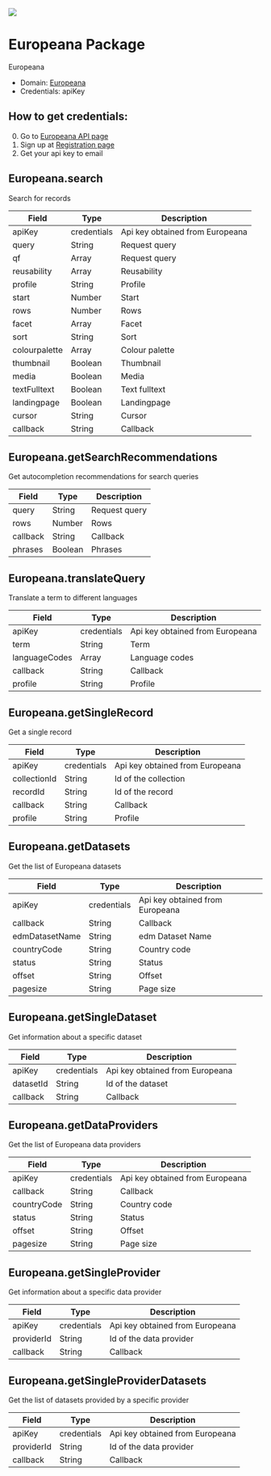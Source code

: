 [![](https://scdn.rapidapi.com/RapidAPI_banner.png)](https://rapidapi.com/package/Europeana/functions?utm_source=RapidAPIGitHub_EuropeanaFunctions&utm_medium=button&utm_content=RapidAPI_GitHub)

# Europeana Package
Europeana
* Domain: [Europeana](http://europeana.com)
* Credentials: apiKey

## How to get credentials: 
0. Go to [Europeana API page](http://labs.europeana.eu/api)
1. Sign up at [Registration page](http://labs.europeana.eu/api/registration)
2. Get your api key to email

## Europeana.search
Search for records

| Field        | Type       | Description
|--------------|------------|----------
| apiKey       | credentials| Api key obtained from Europeana
| query        | String     | Request query
| qf           | Array      | Request query
| reusability  | Array      | Reusability
| profile      | String     | Profile
| start        | Number     | Start
| rows         | Number     | Rows
| facet        | Array      | Facet
| sort         | String     | Sort
| colourpalette| Array      | Colour palette
| thumbnail    | Boolean    | Thumbnail
| media        | Boolean    | Media
| textFulltext | Boolean    | Text fulltext
| landingpage  | Boolean    | Landingpage
| cursor       | String     | Cursor
| callback     | String     | Callback

## Europeana.getSearchRecommendations
Get autocompletion recommendations for search queries

| Field   | Type   | Description
|---------|--------|----------
| query   | String | Request query
| rows    | Number | Rows
| callback| String | Callback
| phrases | Boolean| Phrases

## Europeana.translateQuery
Translate a term to different languages

| Field        | Type       | Description
|--------------|------------|----------
| apiKey       | credentials| Api key obtained from Europeana
| term         | String     | Term
| languageCodes| Array      | Language codes
| callback     | String     | Callback
| profile      | String     | Profile

## Europeana.getSingleRecord
Get a single record

| Field       | Type       | Description
|-------------|------------|----------
| apiKey      | credentials| Api key obtained from Europeana
| collectionId| String     | Id of the collection
| recordId    | String     | Id of the record
| callback    | String     | Callback
| profile     | String     | Profile

## Europeana.getDatasets
Get the list of Europeana datasets

| Field         | Type       | Description
|---------------|------------|----------
| apiKey        | credentials| Api key obtained from Europeana
| callback      | String     | Callback
| edmDatasetName| String     | edm Dataset Name
| countryCode   | String     | Country code
| status        | String     | Status
| offset        | String     | Offset
| pagesize      | String     | Page size

## Europeana.getSingleDataset
Get information about a specific dataset

| Field    | Type       | Description
|----------|------------|----------
| apiKey   | credentials| Api key obtained from Europeana
| datasetId| String     | Id of the dataset
| callback | String     | Callback

## Europeana.getDataProviders
Get the list of Europeana data providers

| Field      | Type       | Description
|------------|------------|----------
| apiKey     | credentials| Api key obtained from Europeana
| callback   | String     | Callback
| countryCode| String     | Country code
| status     | String     | Status
| offset     | String     | Offset
| pagesize   | String     | Page size

## Europeana.getSingleProvider
Get information about a specific data provider

| Field     | Type       | Description
|-----------|------------|----------
| apiKey    | credentials| Api key obtained from Europeana
| providerId| String     | Id of the data provider
| callback  | String     | Callback

## Europeana.getSingleProviderDatasets
Get the list of datasets provided by a specific provider

| Field     | Type       | Description
|-----------|------------|----------
| apiKey    | credentials| Api key obtained from Europeana
| providerId| String     | Id of the data provider
| callback  | String     | Callback

